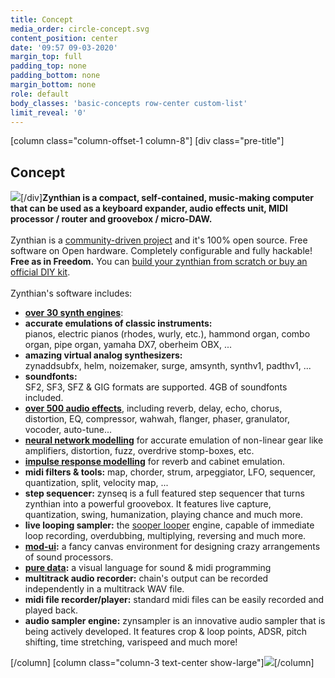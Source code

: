 ```yaml
---
title: Concept
media_order: circle-concept.svg
content_position: center
date: '09:57 09-03-2020'
margin_top: full
padding_top: none
padding_bottom: none
margin_bottom: none
role: default
body_classes: 'basic-concepts row-center custom-list'
limit_reveal: '0'
---
```


[column class="column-offset-1 column-8"]
[div class="pre-title"]<h2>Concept</h2> ![](circle-concept.svg?classes=show-small)[/div]**Zynthian is a compact, self-contained, music-making computer that can be used as a keyboard expander, audio effects unit, MIDI processor / router and groovebox / micro-DAW.**<br>
<br>
Zynthian is a [community-driven project](https://discourse.zynthian.org?target=_blank) and it's 100% open source. Free software on Open hardware. Completely configurable and fully hackable! **Free as in Freedom.** You can [build your zynthian from scratch or buy an official DIY kit](#build-your-zynthian).<br>
<br>
Zynthian's software includes:

+ **[over 30 synth engines](/engines#synthesizers)**:
 + **accurate emulations of classic instruments:**<br>
pianos, electric pianos (rhodes, wurly, etc.), hammond organ, combo organ, pipe organ, yamaha DX7, oberheim OBX, ...
 + **amazing virtual analog synthesizers:**<br>
 zynaddsubfx, helm, noizemaker, surge, amsynth, synthv1, padthv1, ...
 + **soundfonts:**<br>
 SF2, SF3, SFZ & GIG formats are supported. 4GB of soundfonts included.
+ **[over 500 audio effects](/engines#effects)**, including reverb, delay, echo, chorus, distortion, EQ, compressor, wahwah, flanger, phaser, granulator, vocoder, auto-tune...
+ **[neural network modelling](/engines/_engine-list/engine-aidax)** for accurate emulation of non-linear gear like amplifiers, distortion, fuzz, overdrive stomp-boxes, etc.
+ **[impulse response modelling](/engines/_engine-list/engine-aidax)** for reverb and cabinet emulation.
+ **midi filters & tools:** map, chorder, strum, arpeggiator, LFO, sequencer, quantization, split, velocity map, ...
+ **step sequencer:** zynseq is a full featured step sequencer that turns zynthian into a powerful groovebox. It features live capture, quantization, swing, humanization, playing chance and much more.
+ **live looping sampler:** the [sooper looper](https://sonosaurus.com/sooperlooper/features.html) engine, capable of immediate loop recording, overdubbing, multiplying, reversing and much more.
+ **[mod-ui](https://wiki.moddevices.com/wiki/MOD_Web_GUI_User_Guide?target=_blank):** a fancy canvas environment for designing crazy arrangements of sound processors.
+ **[pure data](http://www.pd-tutorial.com/english/index.html?target=_blank):** a visual language for sound & midi programming
+ **multitrack audio recorder:** chain's output can be recorded independently in a multitrack WAV file.
+ **midi file recorder/player:** standard midi files can be easily recorded and played back.
+ **audio sampler engine:** zynsampler is an innovative audio sampler that is being actively developed. It features crop & loop points, ADSR, pitch shifting, time stretching, varispeed and much more!

[/column]
[column  class="column-3  text-center show-large"]![](circle-concept.svg)[/column]
